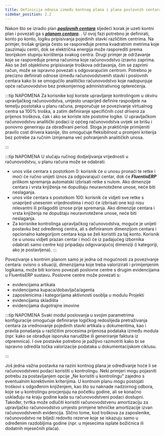 ```yaml
---
title: Definicija odnosa između kontnog plana i plana poslovnih centara
sidebar_position: 2.2
---
```


Nakon što se izradio plan [***poslovnih centara***](/docs/controlling/controlling-parametrization/controlling-specific-settings/cost-centers) sljedeći korak je uzeti kontni plan i povezati ga s [***planom centara***](/docs/erp-home/registers/accounting/analytic-chart-of-accounts). . U ovoj fazi potrebno je definirati, konto po konto, logiku pripisivanja pojedinih stavki različitim
centrima. Na primjer, trošak grijanja često se raspoređuje prema kvadratnim metrima koje zauzimaju centri, dok se električna energija može rasporediti prema teorijskom stupnju korištenja svakog centra. Drugi primjer je održavanje koje se raspoređuje prema
računima koje računovodstvo izravno zaprima. Ako se želi objektivno pripisivanje troškova održavanja, čim se zaprimi račun, može se ispravno povezati s odgovarajućim centrom. Potrebno je precizno definirati odnose između računovodstvenih stavki i poslovnih
centara kako bi se omogućilo analitičko računovodstvo koje nadopunjuje opće računovodstvo bez prekomjernog administrativnog opterećenja.

:::tip NAPOMENA
Za korisnike koji koriste upravljanje kontrolingom u okviru upravljačkog računovodstva, umjesto unaprijed definire raspodjele na temelju postotaka u planu računa, preporučuje se povezivanje virtualnog centra sa 100% troška, a zatim definiranje specifičnih *cost drivera* za prijenos troškova, čak i ako se koriste iste postotne logike. U upravljačkom računovodstvu analitički podaci
iz općeg računovodstva uvijek se brišu i ponovno generiraju za obrađivani period. Stoga je praktičnije primijeniti pravilo cost drivera kasnije, što omogućuje fleksibilnost u promjeni kriterija bez potrebe za ručnim izmjenama već pohranjenih analitičkih unosa.

:::

:::tip NAPOMENA
U slučaju ručnog dodjeljivanja vrijednosti u računovodstvu, u planu računa može se odabrati:
- unos više centara s postotkom 0: korisnik će u unosu pronaći te retke i moći će ručno unijeti iznos za odgovarajući centar, dok će ***FluentisERP*** prilikom spremanja automatski izbrisati retke s nulom. Ako dimenzije centara i vrsta knjiženja ne dopuštaju neuravnotežene unose, neće biti neslaganja.
- unos više centara s postotkom 100: korisnik će vidjeti sve retke s unaprijed unesenim vrijednostima i moći će izbrisati one koji nisu relevantni ili prilagoditi iznose prije spremanja. Ako dimenzije centara i vrsta knjiženja ne dopuštaju neuravnotežene unose, neće biti neslaganja.
- Za korisnike kontrolinga upravljačkog računovodstva, moguće je unijeti postavku bez određenog centra, ali s definiranom
dimenzijom centara i opcionalno kategorijom centara koja se želi koristiti za taj konto. Korisnik će u unosu vidjeti prazan centar i moći će iz padajućeg izbornika odabrati samo centre koji pripadaju odgovarajućoj dimenziji (i kategoriji, ako je postavljena).
:::

Povezivanje s kontnim planom samo je jedna od mogućnosti za povezivanje centara: ovisno o situaciji, dimenzijama koje treba valorizirati i primijenjenim logikama, može biti korisno povezati poslovne centre s drugim evidencijama u FluentisERP sustavu. Poslovne centre može povezati s:
- evidencijama artikala
- evidencijama kupaca/dobavljača/agenta
- zaposlenicima i kategorijama aktivnosti osoblja u modulu Projekti
- evidencijama skladišta
- evidencijama dugotrajne imovine

:::tip NAPOMENA
Svaki modul poslovanja u svojim parametrima konfiguracije omogućuje definiranje logičkog redoslijeda pretraživanja centara za vrednovanje pojedinih stavki artikala u dokumentima, kao i pravila ponašanja u različitim procesima prijenosa podataka
između modula (npr. kako se obrađuje isporuka narudžbe ili generiranje faktura iz otpremnica). I ove postavke potrebno je pažljivo razmotriti kako bi se ispravno odredila točka valorizacije podataka u dokumentacijskom ciklusu.

:::

Još jedna važna postavka na razini kontnog plana je određivanje hoće li se računovodstveni podaci koristiti u kontrolingu. Neki primjeri mogu pojasniti potrebu za postavljanjem opcije „Ne koristiti u kontrolingu“ zajedno s eventualnim korektivnim kriterijima.
U kontnom planu mogu postojati troškovi s odgođenim knjiženjem, kao što su naknade nadzornog odbora, koje se u kontrolingu procjenjuju na početku godine, ali se konačno usklađuju na kraju godine kada su računovodstveni podaci dostupni. Također, tvrtka može odlučiti koristiti računovodstvenu amortizaciju za upravljačko računovodstvo umjesto primjene tehničke amortizacije izvan računovodstvenih evidencija.
Slično tome, kod troškova za zaposlenike, računovodstvo ne bilježi redovito rezerve koje se iskazuju samo u određenim razdobljima godine (npr. u mjesecima isplate božićnica ili dodatnih mjesečnih plaća).